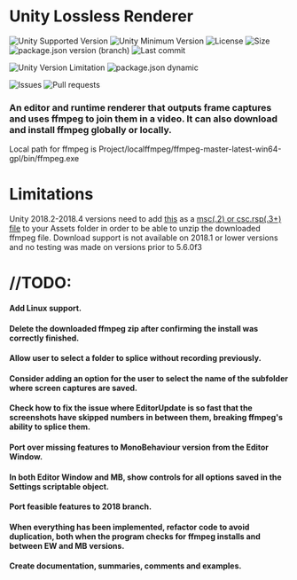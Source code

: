 # Unity Lossless Renderer

![Unity Supported Version](https://img.shields.io/badge/Unity-2018.2%2B-blue?style=plastic) ![Unity Minimum Version](https://img.shields.io/badge/Unity-Min%205.6%2B-yellowgreen?style=plastic) ![License](https://img.shields.io/github/license/ParkingLotGames/Unity-Lossless-Renderer?style=plastic) ![Size](https://img.shields.io/github/repo-size/ParkingLotGames/Unity-Lossless-Renderer?style=plastic) ![package.json version (branch)](https://img.shields.io/github/package-json/v/ParkingLotGames/Unity-Lossless-Renderer/main?style=plastic) ![Last commit](https://img.shields.io/github/last-commit/ParkingLotGames/Unity-Lossless-Renderer?style=plastic)

![Unity Version Limitation](https://img.shields.io/badge/Unity%202018.2‑3‑4-Check%20limitations-red?style=plastic) ![package.json dynamic](https://img.shields.io/github/package-json/keywords/ParkingLotGames/Unity-Lossless-Renderer?style=plastic)

![Issues](https://img.shields.io/github/issues-raw/ParkingLotGames/Unity-Lossless-Renderer?style=plastic) ![Pull requests](https://img.shields.io/github/issues-pr-raw/ParkingLotGames/Unity-Lossless-Renderer?style=plastic)

### An editor and runtime renderer that outputs frame captures and uses ffmpeg to join them in a video. It can also download and install ffmpeg globally or locally.

Local path for ffmpeg is Project/localffmpeg/ffmpeg-master-latest-win64-gpl/bin/ffmpeg.exe

# Limitations
Unity 2018.2-2018.4 versions need to add [this](https://gist.github.com/ParkingLotGames/0f8b4bdfa298266cba093c69241e9b43) as a [msc(.2) or csc.rsp(.3+) file](https://forum.unity.com/threads/c-compression-zip-missing.577492/#post-3849472) to your Assets folder in order to be able to unzip the downloaded ffmpeg file.
Download support is not available on 2018.1 or lower versions and no testing was made on versions prior to 5.6.0f3

# //TODO:
#### Add Linux support.
#### Delete the downloaded ffmpeg zip after confirming the install was correctly finished.
#### Allow user to select a folder to splice without recording previously.
#### Consider adding an option for the user to select the name of the subfolder where screen captures are saved.
#### Check how to fix the issue where EditorUpdate is so fast that the screenshots have skipped numbers in between them, breaking ffmpeg's ability to splice them.
#### Port over missing features to MonoBehaviour version from the Editor Window.
#### In both Editor Window and MB, show controls for all options saved in the Settings scriptable object.
#### Port feasible features to 2018 branch.
#### When everything has been implemented, refactor code to avoid duplication, both when the program checks for ffmpeg installs and between EW and MB versions.
#### Create documentation, summaries, comments and examples.
